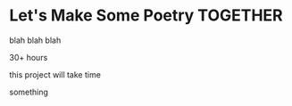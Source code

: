 # Let's Make Some Poetry TOGETHER

blah blah blah

30+ hours

this project will take time

something